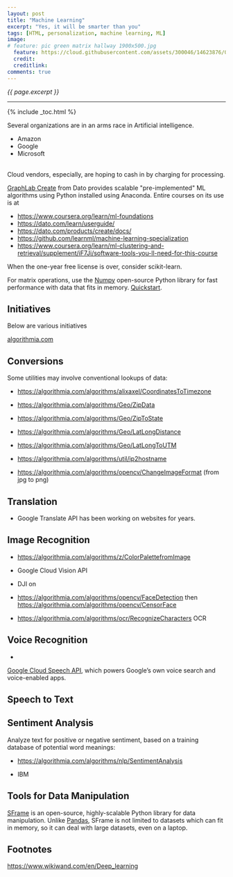 ```yaml
---
layout: post
title: "Machine Learning"
excerpt: "Yes, it will be smarter than you"
tags: [HTML, personalization, machine learning, ML]
image:
# feature: pic green matrix hallway 1900x500.jpg
  feature: https://cloud.githubusercontent.com/assets/300046/14623876/07afd066-0593-11e6-933a-2e596511ac67.jpg
  credit: 
  creditlink: 
comments: true
---
```

<i>{{ page.excerpt }}</i>
<hr />

{% include _toc.html %}

Several organizations are in an arms race in Artificial intelligence.

   * Amazon
   * Google
   * Microsoft 
   <br /><br />

Cloud vendors, especially, are hoping to cash in by charging for processing.


<a target="_blank" href="https://dato.com/products/create/">
GraphLab Create</a> from Dato 
provides scalable "pre-implemented" ML algorithms 
using Python installed using Anaconda.
Entire courses on its use is at

   * https://www.coursera.org/learn/ml-foundations
   * https://dato.com/learn/userguide/
   * https://dato.com/products/create/docs/
   * https://github.com/learnml/machine-learning-specialization
   * https://www.coursera.org/learn/ml-clustering-and-retrieval/supplement/iF7Ji/software-tools-you-ll-need-for-this-course

When the one-year free license is over, consider 
scikit-learn.

For matrix operations, use the <a target="_blank" href="http://www.numpy.org/">
Numpy</a> open-source Python library for fast performance with data that fits in memory.
<a target="_blank" href="https://docs.scipy.org/doc/numpy-dev/user/quickstart.html">
Quickstart</a>.

## Initiatives #

Below are various initiatives

<a target="_blank" href="https://algorithmia.com/algorithms">algorithmia.com</a>

## Conversions

   Some utilities may involve conventional lookups of data:

   * https://algorithmia.com/algorithms/alixaxel/CoordinatesToTimezone

   * https://algorithmia.com/algorithms/Geo/ZipData

   * https://algorithmia.com/algorithms/Geo/ZipToState

   * https://algorithmia.com/algorithms/Geo/LatLongDistance

   * https://algorithmia.com/algorithms/Geo/LatLongToUTM

   * https://algorithmia.com/algorithms/util/ip2hostname

   * https://algorithmia.com/algorithms/opencv/ChangeImageFormat (from jpg to png)

## Translation

   * Google Translate API 
   has been working on websites for years.

## Image Recognition

   * https://algorithmia.com/algorithms/z/ColorPalettefromImage

   * Google Cloud Vision API

   * DJI on 

   * https://algorithmia.com/algorithms/opencv/FaceDetection
  then https://algorithmia.com/algorithms/opencv/CensorFace

   * https://algorithmia.com/algorithms/ocr/RecognizeCharacters OCR

## Voice Recognition

   * <a target="_blank" href="https://cloud.google.com/speech/">
   Google Cloud Speech API</a>, which powers Google’s own voice search and voice-enabled apps. 

## Speech to Text


## Sentiment Analysis

   Analyze text for positive or negative sentiment, based on a training database of potential word meanings:

   * https://algorithmia.com/algorithms/nlp/SentimentAnalysis

   * IBM

## Tools for Data Manipulation #

<a target="_blank" href="https://github.com/dato-code/SFrame">
SFrame</a> is an open-source, highly-scalable Python library for data manipulation. 
Unlike <a target="_blank" href="http://pandas.pydata.org/">
Pandas</a>, SFrame is not limited to datasets which can fit in memory, 
so it can deal with large datasets, even on a laptop.



## Footnotes

https://www.wikiwand.com/en/Deep_learning

